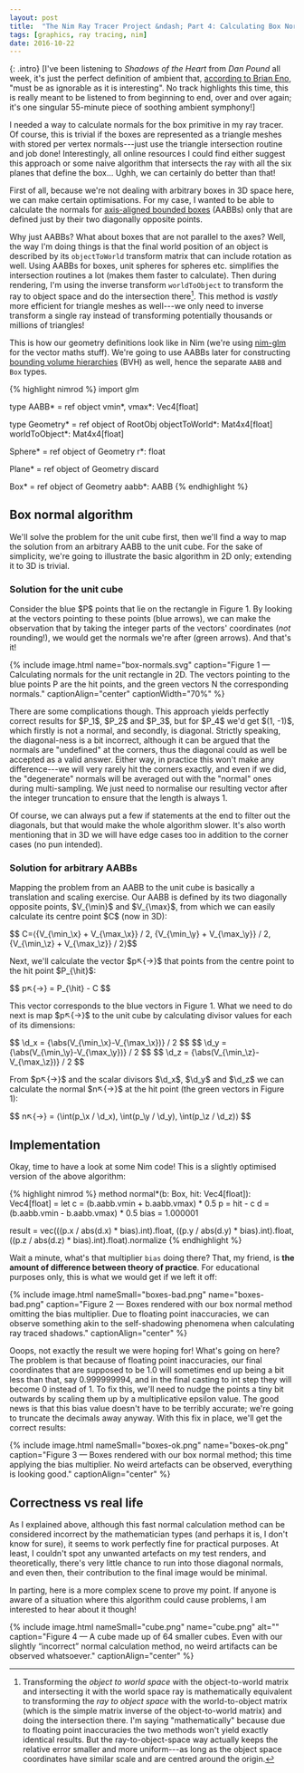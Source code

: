 ```yaml
---
layout: post
title:  "The Nim Ray Tracer Project &ndash; Part 4: Calculating Box Normals"
tags: [graphics, ray tracing, nim]
date: 2016-10-22
---
```


{: .intro}
[I've been listening to *Shadows of the Heart* from *Dan Pound* all week, it's
just the perfect definition of ambient that, [according to Brian
Eno](http://music.hyperreal.org/artists/brian_eno/MFA-txt.html), "must be as
ignorable as it is interesting". No track highlights this time, this is really
meant to be listened to from beginning to end, over and over again; it's one
singular 55-minute piece of soothing ambient symphony!]

I needed a way to calculate normals for the box primitive in my ray tracer.
Of course, this is trivial if the boxes are represented as a triangle meshes
with stored per vertex normals---just use the triangle intersection routine
and job done! Interestingly, all online resources I could find either suggest
this approach or some naive algorithm that intersects the ray with all the six
planes that define the box... Ughh, we can certainly do better than that!

First of all, because we're not dealing with arbitrary boxes in 3D space here,
we can make certain optimisations. For my case, I wanted to be able to
calculate the normals for [axis-aligned bounded
boxes](https://en.wikipedia.org/wiki/Minimum_bounding_box#Axis-aligned_minimum_bounding_box)
(AABBs) only that are defined just by their two diagonally opposite points.

Why just AABBs? What about boxes that are not parallel to the axes? Well, the
way I'm doing things is that the final world position of an object is
described by its `objectToWorld` transform matrix that can include rotation as
well. Using AABBs for boxes, unit spheres for spheres etc. simplifies the
intersection routines a lot (makes them faster to calculate). Then during
rendering, I'm using the inverse transform `worldToObject` to transform the
ray to object space and do the intersection there[^intersect]. This method is
*vastly* more efficient for triangle meshes as well---we only need to inverse
transform a single ray instead of transforming potentially thousands or
millions of triangles!

[^intersect]: Transforming the *object to world space* with the object-to-world matrix and intersecting it with the world space ray is mathematically equivalent to transforming the *ray to object space* with the world-to-object matrix (which is the simple matrix inverse of the object-to-world matrix) and doing the intersection there. I'm saying "mathematically" because due to floating point inaccuracies the two methods won't yield exactly identical results. But the ray-to-object-space way actually keeps the relative error smaller and more uniform---as long as the object space coordinates have similar scale and are centred around the origin.

This is how our geometry definitions look like in Nim (we're using
[nim-glm](https://github.com/stavenko/nim-glm) for the vector maths stuff).
We're going to use AABBs later for constructing [bounding volume
hierarchies](https://en.wikipedia.org/wiki/Bounding_volume_hierarchy)  (BVH)
as well, hence the separate `AABB` and `Box` types.

{% highlight nimrod %}
import glm

type
  AABB* = ref object
    vmin*, vmax*: Vec4[float]

type
  Geometry* = ref object of RootObj
    objectToWorld*: Mat4x4[float]
    worldToObject*: Mat4x4[float]

  Sphere* = ref object of Geometry
    r*: float

  Plane* = ref object of Geometry
    discard

  Box* = ref object of Geometry
    aabb*: AABB
{% endhighlight %}


## Box normal algorithm

We'll solve the problem for the unit cube first, then we'll find a way to map
the solution from an arbitrary AABB to the unit cube.  For the sake of
simplicity, we're going to illustrate the basic algorithm in 2D only;
extending it to 3D is trivial.

### Solution for the unit cube

Consider the blue \$P\$ points that lie on the rectangle in Figure 1. By
looking at the vectors pointing to these points (blue arrows), we can make the
observation that by taking the integer parts of the vectors' coordinates
(*not* rounding!), we would get the normals we're after (green arrows). And
that's it!

{% include image.html name="box-normals.svg" caption="Figure 1 &mdash; Calculating normals for the unit rectangle in 2D. The vectors pointing to the blue points P are the hit points, and the green vectors N the corresponding normals." captionAlign="center" captionWidth="70%" %}

There are some complications though. This approach yields perfectly correct
results for \$P_1\$, \$P_2\$ and \$P_3\$, but for \$P_4\$ we'd get \$(1,
-1)\$, which firstly is not a normal, and secondly, is diagonal. Strictly
speaking, the diagonal-ness is a bit incorrect, although it can be argued that
the normals are "undefined" at the corners, thus the diagonal could as
well be accepted as a valid answer. Either way, in practice this won't make
any difference---we will very rarely hit the corners exactly, and even if we
did, the "degenerate" normals will be averaged out with the "normal" ones
during multi-sampling. We just need to normalise our resulting vector after
the integer truncation to ensure that the length is always 1.

Of course, we can always put a few if statements at the end to filter out the
diagonals, but that would make the whole algorithm slower. It's also worth
mentioning that in 3D we will have edge cases too in addition to the corner
cases (no pun intended).

### Solution for arbitrary AABBs

Mapping the problem from an AABB to the unit cube is basically a translation
and scaling exercise. Our AABB is defined by its two diagonally opposite
points, \$V_{\min}\$ and \$V_{\max}\$, from which we can easily calculate its
centre point \$C\$ (now in 3D):

\$\$ C=⟨{V_{\min_\x} + V_{\max_\x}} / 2, {V_{\min_\y} + V_{\max_\y}} / 2, {V_{\min_\z} + V_{\max_\z}} / 2⟩\$\$

Next, we'll calculate the vector \$p↖{→}\$ that points from the centre point to
the hit point \$P_{\hit}\$:

\$\$ p↖{→} = P_{\hit} - C \$\$

This vector corresponds to the blue vectors in Figure 1. What we need to do
next is map \$p↖{→}\$ to the unit cube by calculating divisor values
for each of its dimensions:

\$\$ \d_x = {\abs(V_{\min_\x}-V_{\max_\x})} / 2 \$\$
\$\$ \d_y = {\abs(V_{\min_\y}-V_{\max_\y})} / 2 \$\$
\$\$ \d_z = {\abs(V_{\min_\z}-V_{\max_\z})} / 2 \$\$

From \$p↖{→}\$ and the scalar divisors \$\d_x\$, \$\d_y\$ and \$\d_z\$ we can
calculate the normal \$n↖{→}\$ at the hit point (the green vectors in Figure
1):

\$\$ n↖{→} = ⟨\int(p_\x / \d_x), \int(p_\y / \d_y), \int(p_\z / \d_z)⟩ \$\$


## Implementation

Okay, time to have a look at some Nim code!  This is a slightly optimised
version of the above algorithm:

{% highlight nimrod %}
method normal*(b: Box, hit: Vec4[float]): Vec4[float] =
  let
    c = (b.aabb.vmin + b.aabb.vmax) * 0.5
    p = hit - c
    d = (b.aabb.vmin - b.aabb.vmax) * 0.5
    bias = 1.000001

  result = vec(((p.x / abs(d.x) * bias).int).float,
               ((p.y / abs(d.y) * bias).int).float,
               ((p.z / abs(d.z) * bias).int).float).normalize
{% endhighlight %}

Wait a minute, what's that multiplier `bias` doing there? That, my friend, is
**the amount of difference between theory of practice**. For educational
purposes only, this is what we would get if we left it off:

{% include image.html nameSmall="boxes-bad.png" name="boxes-bad.png" caption="Figure 2 &mdash; Boxes rendered with our box normal method omitting the bias multiplier. Due to floating point inaccuracies, we can observe something akin to the self-shadowing phenomena when calculating ray traced shadows." captionAlign="center" %}

Ooops, not exactly the result we were hoping for! What's going on here? The
problem is that because of floating point inaccuracies, our final coordinates
that are supposed to be 1.0 will sometimes end up being a bit less than that,
say 0.999999994, and in the final casting to int step they will become
0 instead of 1. To fix this, we'll need to nudge the points a tiny bit
outwards by scaling them up by a multiplicative epsilon value. The good news
is that this bias value doesn't have to be terribly accurate; we're going to
truncate the decimals away anyway. With this fix in place, we'll get the
correct results:

{% include image.html nameSmall="boxes-ok.png" name="boxes-ok.png" caption="Figure 3 &mdash; Boxes rendered with our box normal method; this time applying the bias multiplier. No weird artefacts can be observed, everything is looking good." captionAlign="center" %}

## Correctness vs real life

As I explained above, although this fast normal calculation method can be
considered incorrect by the mathematician types (and perhaps it is, I don't
know for sure), it seems to work perfectly fine for practical purposes. At
least, I couldn't spot any unwanted artefacts on my test renders, and
theoretically, there's very little chance to run into those diagonal normals,
and even then, their contribution to the final image would be minimal.

In parting, here is a more complex scene to prove my point.  If anyone is
aware of a situation where this algorithm could cause problems, I am
interested to hear about it though!

{% include image.html nameSmall="cube.png" name="cube.png" alt="" caption="Figure 4 &mdash; A cube made up of 64 smaller cubes. Even with our slightly &ldquo;incorrect&rdquo; normal calculation method, no weird artifacts can be observed whatsoever." captionAlign="center" %}

